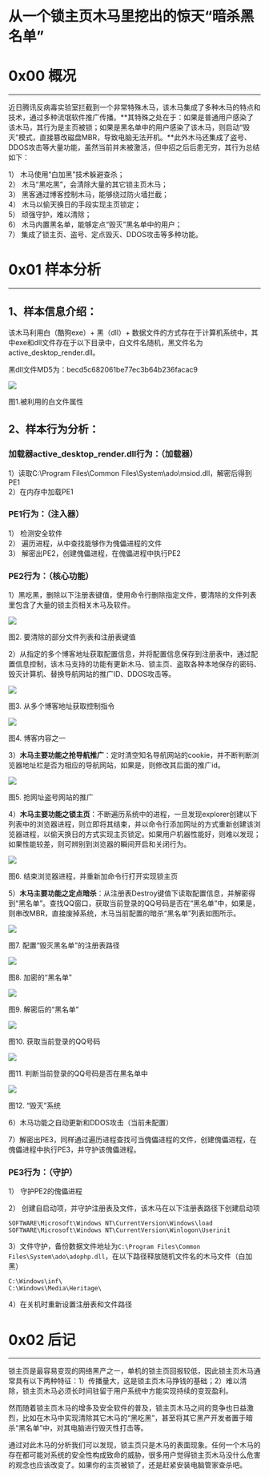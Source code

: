 # 从一个锁主页木马里挖出的惊天“暗杀黑名单”

0x00 概况
=======

* * *

近日腾讯反病毒实验室拦截到一个非常特殊木马，该木马集成了多种木马的特点和技术，通过多种流氓软件推广传播。**其特殊之处在于：如果是普通用户感染了该木马，其行为是主页被锁；如果是黑名单中的用户感染了该木马，则启动“毁灭”模式，直接篡改磁盘MBR，导致电脑无法开机。**此外木马还集成了盗号、DDOS攻击等大量功能，虽然当前并未被激活，但中招之后后患无穷，其行为总结如下：

1） 木马使用“白加黑”技术躲避查杀；  
2） 木马“黑吃黑”，会清除大量的其它锁主页木马；  
3） 黑客通过博客控制木马，能够绕过防火墙拦截；  
4） 木马以偷天换日的手段实现主页锁定；  
5） 顽强守护，难以清除；  
6） 木马内置黑名单，能够定点“毁灭”黑名单中的用户；  
7） 集成了锁主页、盗号、定点毁灭、DDOS攻击等多种功能。

0x01 样本分析
=========

* * *

1、样本信息介绍：
---------

该木马利用白（酷狗exe）+ 黑（dll）+ 数据文件的方式存在于计算机系统中，其中exe和dll文件存在于以下目录中，白文件名随机，黑文件名为active_desktop_render.dll。

黑dll文件MD5为：becd5c682061be77ec3b64b236facac9

![](http://drops.javaweb.org/uploads/images/64307665a4504ef07d59018a1aea09ffc5826c50.jpg)

图1.被利用的白文件属性

2、样本行为分析：
---------

### 加载器active_desktop_render.dll行为：（加载器）

1）读取C:\Program Files\Common Files\System\ado\msiod.dll，解密后得到PE1  
2）在内存中加载PE1

### PE1行为：（注入器）

1） 检测安全软件  
2） 遍历进程，从中查找能够作为傀儡进程的文件  
3） 解密出PE2，创建傀儡进程，在傀儡进程中执行PE2

### PE2行为：（核心功能）

1）黑吃黑，删除以下注册表键值，使用命令行删除指定文件，要清除的文件列表里包含了大量的锁主页相关木马及软件。

![](http://drops.javaweb.org/uploads/images/465a4915631d1642ceb786ccf1985c0b1fdd0c68.jpg)

图2. 要清除的部分文件列表和注册表键值

2）从指定的多个博客地址获取配置信息，并将配置信息保存到注册表中，通过配置信息控制，该木马支持的功能有更新木马、锁主页、盗取各种本地保存的密码、毁灭计算机、替换导航网站的推广ID、DDOS攻击等。

![](http://drops.javaweb.org/uploads/images/f2b5120df068aac2c48517c7d597e8558017326c.jpg)

图3. 从多个博客地址获取控制指令

![](http://drops.javaweb.org/uploads/images/c1385f45a83b2bb720669f5b9eed964ff0e69817.jpg)

图4. 博客内容之一

3）**木马主要功能之抢导航推广**：定时清空知名导航网站的cookie，并不断判断浏览器地址栏是否为相应的导航网站，如果是，则修改其后面的推广id。

![](http://drops.javaweb.org/uploads/images/ceb72742b1b97e81be039a9280f5bf16ba9c9dc4.jpg)

图5. 抢网址盗号网站的推广

4）**木马主要功能之锁主页**：不断遍历系统中的进程，一旦发现explorer创建以下列表中的浏览器进程，则立即将其结束，并以命令行添加网址的方式重新创建该浏览器进程，以偷天换日的方式实现主页锁定。如果用户机器性能好，则难以发现；如果性能较差，则可辨别到浏览器的瞬间开启和关闭行为。

![](http://drops.javaweb.org/uploads/images/a439310dd2d74a340ecf4629418f402168ebac4e.jpg)

图6. 结束浏览器进程，并重新加命令行打开实现锁主页

5）**木马主要功能之定点暗杀**：从注册表Destroy键值下读取配置信息，并解密得到“黑名单”。查找QQ窗口，获取当前登录的QQ号码是否在“黑名单”中，如果是，则串改MBR，直接废掉系统，木马当前配置的暗杀“黑名单”列表如图所示。

![](http://drops.javaweb.org/uploads/images/d2c9181b342d3427ac071e053abbcd16709b25f1.jpg)

图7. 配置“毁灭黑名单”的注册表路径

![](http://drops.javaweb.org/uploads/images/6d6c1b9cd2dec6f0b696d3f1695750b5781613ef.jpg)

图8. 加密的“黑名单”

![](http://drops.javaweb.org/uploads/images/d440301e82dfc11b857aaa1d692a417f691d01d9.jpg)

图9. 解密后的“黑名单”

![](http://drops.javaweb.org/uploads/images/012e8d2fb148eaf43983d67f19d984949473b7b7.jpg)

图10. 获取当前登录的QQ号码

![](http://drops.javaweb.org/uploads/images/3382725f07c9c0d1eb89b4cd5b5a8fca42142862.jpg)

图11. 判断当前登录的QQ号码是否在黑名单中

![](http://drops.javaweb.org/uploads/images/23c482d23394f3da28fc1e42e85e411c98223962.jpg)

图12. “毁灭”系统

6）木马功能之自动更新和DDOS攻击（当前未配置）

7）解密出PE3，同样通过遍历进程查找可当傀儡进程的文件，创建傀儡进程，在傀儡进程中执行PE3，并守护该傀儡进程。

### PE3行为：（守护）

1） 守护PE2的傀儡进程

2） 创建自启动项，并守护注册表及文件，该木马在以下注册表路径下创建启动项

```
SOFTWARE\Microsoft\Windows NT\CurrentVersion\Windows\load
SOFTWARE\Microsoft\Windows NT\CurrentVersion\Winlogon\Userinit

```

3）文件守护，备份数据文件地址为`C:\Program Files\Common Files\System\ado\adophp.dll`，在以下路径释放随机文件名的木马文件（白加黑）

```
C:\Windows\inf\
C:\Windows\Media\Heritage\

```

4）在关机时重新设置注册表和文件路径

0x02 后记
=======

* * *

锁主页是最容易变现的网络黑产之一，单机的锁主页回报较低，因此锁主页木马通常具有以下两种特征：1）传播量大，这是锁主页木马挣钱的基础；2）难以清除，锁主页木马必须长时间驻留于用户系统中方能实现持续的变现盈利。

然而随着锁主页木马的增多及安全软件的普及，锁主页木马之间的竞争也日益激烈，比如在木马中实现清除其它木马的“黑吃黑”，甚至将其它黑产开发者置于暗杀“黑名单”中，对其电脑进行毁灭性打击等。

通过对此木马的分析我们可以发现，锁主页只是木马的表面现象。任何一个木马的存在都可能对系统的安全性构成致命的威胁，很多用户觉得锁主页木马没什么危害的观念也应该改变了。如果你的主页被锁了，还是赶紧安装电脑管家查杀吧。